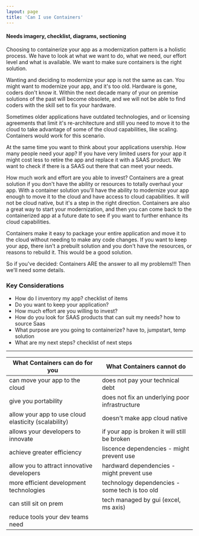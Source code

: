 ```yaml
---
layout: page
title: 'Can I use Containers'
---
```


#### Needs imagery, checklist, diagrams, sectioning 

Choosing to containerize your app as a modernization pattern is a holistic process. We have to look at what we want to do, what we need, our effort level and what is available. We want to make sure containers is the right solution.  

Wanting and deciding to modernize your app is not the same as can. You might want to modernize your app, and it's too old. Hardware is gone, coders don't know it. Within the next decade many of your on premise solutions of the past will become obsolete, and we will not be able to find coders with the skill set to fix your hardware. 

Sometimes older applications have outdated technologies, and or licensing agreements that limit it's re-architecture and still you need to move it to the cloud to take advantage of some of the cloud capabilities, like scaling. Containers would work for this scenario.  

At the same time you want to think about your applications usership. How many people need your app?  If you have very limited users for your app it might cost less to retire the app and replace it with a SAAS product. We want to check if there is a SAAS out there that can meet your needs.  

How much work and effort are you able to invest? Containers are a great solution if you don't have the ability or resources to totally overhaul your app. With a container solution you'll have the ability to modernize your app enough to move it to the cloud and have access to cloud capabilities. It will not be cloud native, but it's a step in the right direction. Containers are also a great way to start your modernization, and then you can come back to the containerized app at a future date to see if you want to further enhance its cloud capabilities.  

Containers make it easy to package your entire application and move it to the cloud without needing to make any code changes. If you want to keep your app, there isn't a prebuilt solution and you don't have the resources, or reasons to rebuild it. This would be a good solution.  

So if you've decided: Containers ARE the answer to all my problems!!! Then we'll need some details.   

### Key Considerations 

* How do I inventory my app? checklist of items <br>
* Do you want to keep your application? <br>
* How much effort are you willing to invest? <br>
* How do you look for SAAS products that can suit my needs? how to source Saas <br>
* What purpose are you going to containerize? have to, jumpstart, temp solution<br>
* What are my next steps? checklist of next steps <br>
- - -

| What Containers can do for you    | What Containers cannot do |
| ---------------------------------- | -------------------------- |
|  can move your app to the cloud              | does not pay your technical debt  |
|  give you portability                        | does not fix an underlying poor infrastructure|
|  allow your app to use cloud elasticity (scalability) | doesn't make app cloud native |
|  allows your developers to innovate          | if your app is broken it will still be broken |
|  achieve greater efficiency                  | liscence dependencies - might prevent use |
|  allow you to attract innovative developers  | hardward dependencies - might prevent use |
|  more efficient development technologies     | technology dependencies - some tech is too old |
|  can still sit on prem                       | tech managed by gui (excel, ms axis) |
|  reduce tools your dev teams need            |  
<br>